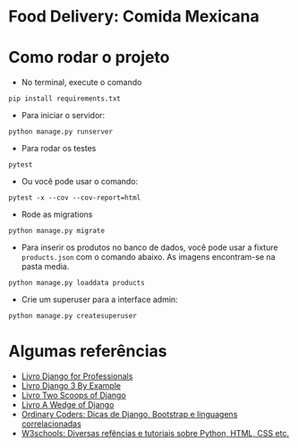 # Food Delivery: Comida Mexicana

# Como rodar o projeto

- No terminal, execute o comando
```
pip install requirements.txt

```

- Para iniciar o servidor:
```
python manage.py runserver
```

- Para rodar os testes
```
pytest
```
- Ou você pode usar o comando:
```
pytest -x --cov --cov-report=html
```

- Rode as migrations 
```
python manage.py migrate
```

- Para inserir os produtos no banco de dados, você pode usar a fixture `products.json` com o comando abaixo. As imagens encontram-se na pasta media.
```
python manage.py loaddata products
```

- Crie um superuser para a interface admin:
```
python manage.py createsuperuser
```

# Algumas referências

- [Livro Django for Professionals](https://djangoforprofessionals.com/)
- [Livro Django 3 By Example](https://www.packtpub.com/product/django-3-by-example-third-edition/9781838981952)
- [Livro Two Scoops of Django](https://www.feldroy.com/collections/two-scoops-press/products/two-scoops-of-django-3-x)
- [Livro A Wedge of Django](https://www.feldroy.com/collections/two-scoops-press/products/a-wedge-of-django)
- [Ordinary Coders: Dicas de Django, Bootstrap e linguagens correlacionadas](https://www.ordinarycoders.com/blog/article/django-pagination)
- [W3schools: Diversas refências e tutoriais sobre Python, HTML, CSS etc.](https://www.w3schools.com/)
